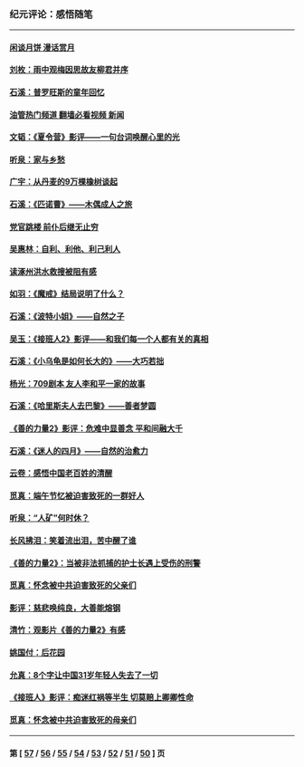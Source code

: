 ### 纪元评论：感悟随笔
---
#### [闲谈月饼 漫话赏月](../../pages/nsc1035/n14084548.md?10030330) 
#### [刘枚：雨中观梅因思故友柳君并序](../../pages/nsc1035/n14084198.md?10030330) 
#### [石溪：普罗旺斯的童年回忆](../../pages/nsc1035/n14079638.md?10030330) 
#### [油管热门频道 翻墙必看视频 新闻](ok?10030330)
#### [文韬：《夏令营》影评——一句台词唤醒心里的光](../../pages/nsc1035/n14079107.md?10030330) 
#### [听泉：家与乡愁](../../pages/nsc1035/n14068482.md?10030330) 
#### [广宇：从丹麦的9万棵橡树谈起](../../pages/nsc1035/n14061428.md?10030330) 
#### [石溪：《匹诺曹》——木偶成人之旅](../../pages/nsc1035/n14061424.md?10030330) 
#### [党官跳楼 前仆后继无止穷](../../pages/nsc1035/n14058175.md?10030330) 
#### [吴惠林：自利、利他、利己利人](../../pages/nsc1035/n14052459.md?10030330) 
#### [读涿州洪水救搜被阻有感](../../pages/nsc1035/n14049641.md?10030330) 
#### [如羽：《魔戒》结局说明了什么？](../../pages/nsc1035/n14048860.md?10030330) 
#### [石溪：《波特小姐》——自然之子](../../pages/nsc1035/n14048291.md?10030330) 
#### [吴玉：《接班人2》影评——和我们每一个人都有关的真相](../../pages/nsc1035/n14041114.md?10030330) 
#### [石溪：《小乌龟是如何长大的》——大巧若拙](../../pages/nsc1035/n14037479.md?10030330) 
#### [杨光：709剧本 友人李和平一家的故事](../../pages/nsc1035/n14032047.md?10030330) 
#### [石溪：《哈里斯夫人去巴黎》——善者梦圆](../../pages/nsc1035/n14031778.md?10030330) 
#### [《善的力量2》影评：危难中显善念 平和间融大千](../../pages/nsc1035/n14028390.md?10030330) 
#### [石溪：《迷人的四月》——自然的治愈力](../../pages/nsc1035/n14027049.md?10030330) 
#### [云卷：感悟中国老百姓的清醒](../../pages/nsc1035/n14025152.md?10030330) 
#### [觅真：端午节忆被迫害致死的一群好人](../../pages/nsc1035/n14020985.md?10030330) 
#### [听泉：“人矿”何时休？](../../pages/nsc1035/n14016609.md?10030330) 
#### [长风拂泪：笑着流出泪，苦中醒了谁](../../pages/nsc1035/n14016469.md?10030330) 
#### [《善的力量2》：当被非法抓捕的护士长遇上受伤的刑警](../../pages/nsc1035/n14015561.md?10030330) 
#### [觅真：怀念被中共迫害致死的父亲们](../../pages/nsc1035/n14014258.md?10030330) 
#### [影评：慈悲唤纯良，大善能熔钢](../../pages/nsc1035/n14010867.md?10030330) 
#### [清竹：观影片《善的力量2》有感](../../pages/nsc1035/n14010015.md?10030330) 
#### [姚国付：后花园](../../pages/nsc1035/n14005301.md?10030330) 
#### [允真：8个字让中国31岁年轻人失去了一切](../../pages/nsc1035/n13999093.md?10030330) 
#### [《接班人》影评：痴迷红祸等半生 切莫赔上卿卿性命](../../pages/nsc1035/n13998676.md?10030330) 
#### [觅真：怀念被中共迫害致死的母亲们](../../pages/nsc1035/n13997271.md?10030330) 

---
#### 第 [ [57](./57.md?10030330) / [56](./56.md?10030330) / [55](./55.md?10030330) / [54](./54.md?10030330) / [53](./53.md?10030330) / [52](./52.md?10030330) / [51](./51.md?10030330) / [50](./50.md?10030330) ] 页
